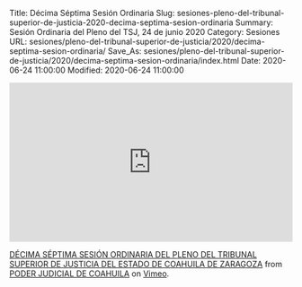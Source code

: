 Title: Décima Séptima Sesión Ordinaria
Slug: sesiones-pleno-del-tribunal-superior-de-justicia-2020-decima-septima-sesion-ordinaria
Summary: Sesión Ordinaria del Pleno del TSJ, 24 de junio 2020
Category: Sesiones
URL: sesiones/pleno-del-tribunal-superior-de-justicia/2020/decima-septima-sesion-ordinaria/
Save_As: sesiones/pleno-del-tribunal-superior-de-justicia/2020/decima-septima-sesion-ordinaria/index.html
Date: 2020-06-24 11:00:00
Modified: 2020-06-24 11:00:00


<div style="padding:56.25% 0 0 0;position:relative;"><iframe src="https://player.vimeo.com/video/431523649" style="position:absolute;top:0;left:0;width:100%;height:100%;" frameborder="0" allow="autoplay; fullscreen" allowfullscreen></iframe></div><script src="https://player.vimeo.com/api/player.js"></script><p><a href="https://vimeo.com/431523649">D&Eacute;CIMA S&Eacute;PTIMA SESI&Oacute;N ORDINARIA DEL PLENO DEL TRIBUNAL SUPERIOR DE JUSTICIA DEL ESTADO DE COAHUILA DE ZARAGOZA</a> from <a href="https://vimeo.com/user103229504">PODER JUDICIAL DE COAHUILA</a> on <a href="https://vimeo.com">Vimeo</a>.</p>



